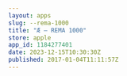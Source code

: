 ```yaml
---
layout: apps
slug: --rema-1000
title: "Æ – REMA 1000"
store: apple
app_id: 1184277401
date: 2023-12-15T10:30:30Z
published: 2017-01-04T11:11:57Z
---
```

